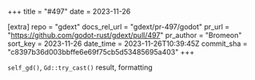 +++
title = "#497"
date = 2023-11-26

[extra]
repo = "gdext"
docs_rel_url = "gdext/pr-497/godot"
pr_url = "https://github.com/godot-rust/gdext/pull/497"
pr_author = "Bromeon"
sort_key = 2023-11-26
date_time = 2023-11-26T10:39:45Z
commit_sha = "c8397b36d003bbffe6e69f75cb5d53485695a403"
+++

`self_gd()`, `Gd::try_cast()` result, formatting
